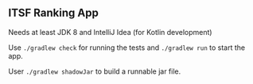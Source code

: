 ## ITSF Ranking App

Needs at least JDK 8 and IntelliJ Idea (for Kotlin development)

Use `./gradlew check` for running the tests and `./gradlew run` to start the app.

User `./gradlew shadowJar` to build a runnable jar file.

